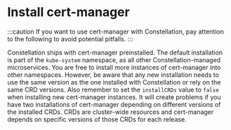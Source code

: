 # Install cert-manager

:::caution
If you want to use cert-manager with Constellation, pay attention to the following to avoid potential pitfalls.
:::

Constellation ships with cert-manager preinstalled.
The default installation is part of the `kube-system` namespace, as all other Constellation-managed microservices.
You are free to install more instances of cert-manager into other namespaces.
However, be aware that any new installation needs to use the same version as the one installed with Constellation or rely on the same CRD versions.
Also remember to set the `installCRDs` value to `false` when installing new cert-manager instances.
It will create problems if you have two installations of cert-manager depending on different versions of the installed CRDs.
CRDs are cluster-wide resources and cert-manager depends on specific versions of those CRDs for each release.
